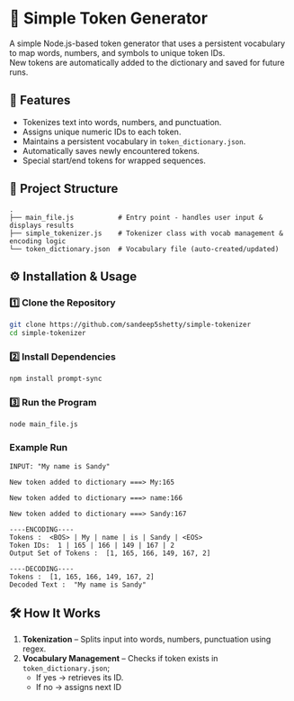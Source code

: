 # 📝 Simple Token Generator

A simple Node.js-based token generator that uses a persistent vocabulary to map words, numbers, and symbols to unique token IDs.  
New tokens are automatically added to the dictionary and saved for future runs.

## 📌 Features
- Tokenizes text into words, numbers, and punctuation.
- Assigns unique numeric IDs to each token.
- Maintains a persistent vocabulary in `token_dictionary.json`.
- Automatically saves newly encountered tokens.
- Special start/end tokens for wrapped sequences.

## 📂 Project Structure
```
.
├── main_file.js           # Entry point - handles user input & displays results
├── simple_tokenizer.js    # Tokenizer class with vocab management & encoding logic
└── token_dictionary.json  # Vocabulary file (auto-created/updated)
```

## ⚙️ Installation & Usage

### 1️⃣ Clone the Repository
```bash
git clone https://github.com/sandeep5shetty/simple-tokenizer
cd simple-tokenizer
```

### 2️⃣ Install Dependencies
```bash
npm install prompt-sync
```

### 3️⃣ Run the Program
```bash
node main_file.js
```

### Example Run
```
INPUT: "My name is Sandy"

New token added to dictionary ===> My:165

New token added to dictionary ===> name:166

New token added to dictionary ===> Sandy:167

----ENCODING----
Tokens :  <BOS> | My | name | is | Sandy | <EOS>
Token IDs:  1 | 165 | 166 | 149 | 167 | 2
Output Set of Tokens :  [1, 165, 166, 149, 167, 2]

----DECODING----
Tokens :  [1, 165, 166, 149, 167, 2]
Decoded Text :  "My name is Sandy"
```

## 🛠 How It Works
1. **Tokenization** – Splits input into words, numbers, punctuation using regex.
2. **Vocabulary Management** – Checks if token exists in `token_dictionary.json`;  
   - If yes → retrieves its ID.  
   - If no → assigns next ID


